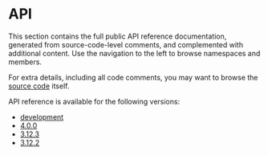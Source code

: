 # API

This section contains the full public API reference documentation, generated from source-code-level comments, and complemented with additional content. Use the navigation to the left to browse namespaces and members.

For extra details, including all code comments, you may want to browse the [source code](https://github.com/hazelcast/hazelcast-csharp-client) itself.

API reference is available for the following versions:

* [development](dev/api/index.md)
* [4.0.0](4.0.0/api/index.md)
* [3.12.3](3.12.3/index.html)
* [3.12.2](3.12.2/index.html)